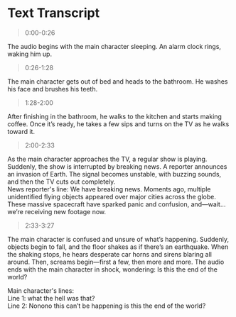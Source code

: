 # Text Transcript
> 0:00-0:26 

The audio begins with the main character sleeping. An alarm clock rings, waking him up.

> 0:26-1:28

The main character gets out of bed and heads to the bathroom. He washes his face and brushes his teeth.

> 1:28-2:00

After finishing in the bathroom, he walks to the kitchen and starts making coffee. Once it’s ready, he takes a few sips and turns on the TV as he walks toward it.

> 2:00-2:33

As the main character approaches the TV, a regular show is playing. Suddenly, the show is interrupted by breaking news. A reporter announces an invasion of Earth. The signal becomes unstable, with buzzing sounds, and then the TV cuts out completely.<br>
News reporter's line: We have breaking news. Moments ago, multiple unidentified flying objects appeared over major cities across the globe. These massive spacecraft have sparked panic and confusion, and—wait… we’re receiving new footage now.

> 2:33-3:27

The main character is confused and unsure of what’s happening. Suddenly, objects begin to fall, and the floor shakes as if there’s an earthquake. When the shaking stops, he hears desperate car horns and sirens blaring all around. Then, screams begin—first a few, then more and more. The audio ends with the main character in shock, wondering: Is this the end of the world?

Main character's lines:<br>
Line 1: what the hell was that?<br>
Line 2: Nonono this can’t be happening is this the end of the world?

